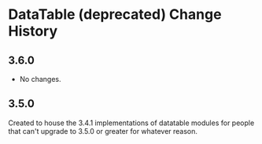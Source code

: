 DataTable (deprecated) Change History
=====================================

3.6.0
-----

* No changes.

3.5.0
-----

Created to house the 3.4.1 implementations of datatable modules for people that
can't upgrade to 3.5.0 or greater for whatever reason.
